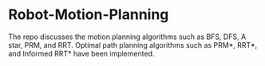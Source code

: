 # Robot-Motion-Planning

The repo discusses the motion planning algorithms such as BFS, DFS, A star, PRM, and RRT.
Optimal path planning algorithms such as PRM*, RRT*, and Informed RRT* have been implemented.
